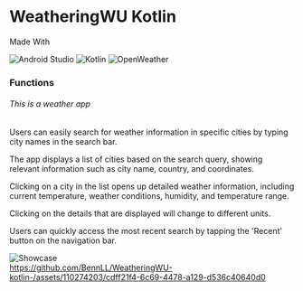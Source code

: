 <h1>WeatheringWU Kotlin</h1>
Made With

![Android Studio](https://img.shields.io/badge/-Android%20Studio-3DDC84?logo=android&logoColor=white&style=flat)
![Kotlin](https://img.shields.io/badge/Kotlin-gray?style=flat)
![OpenWeather](https://img.shields.io/badge/OpenWeather-gray?style=flat)

<h3>Functions</h3>
<h6>This is a weather app</h6>
<p>Users can easily search for weather information in specific cities by typing city names in the search bar.</p>
<p>The app displays a list of cities based on the search query, showing relevant information such as city name, country, and coordinates.</p>
<p>Clicking on a city in the list opens up detailed weather information, including current temperature, weather conditions, humidity, and temperature range.</p>
<p>Clicking on the details that are displayed will change to different units.</p>
<p>Users can quickly access the most recent search by tapping the 'Recent' button on the navigation bar.</p>

![Showcase](https://img.shields.io/badge/-Showcase-9B59B6?style=flat)
<br>
https://github.com/BennLL/WeatheringWU-kotlin-/assets/110274203/cdff21f4-6c69-4478-a129-d536c40640d0


